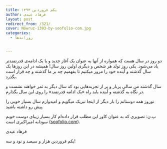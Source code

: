 ```yaml
---
title: یکم فروردین ۱۳۹۳
author: فرهاد عیدی
layout: post
redirect_from: /321/
cover: Nowruz-1393-by-soofolio-com.jpg
categories:
  - روزانه‌ها


---
```

دو روز در سال هست که همواره از آنها به عنوان یک آغاز جدید و یا یک ادامه‌ی قدرتمندتر یاد می‌شود. یکی روز تولد هر شخص و دیگری اولین روز سال! همیشه در این روزها یک سال گذشته و آینده خود را مرور میکنیم تا بفهمیم چه بر ما گذشته و چه قرار است بگذرد.

سال گذشته من سالی پربار و پر از تجربه‌هایی بود که سال دیگر به ثمر خواهند نشست و در نگاه به گذشته و آینده باید راه «یک ادامه قدرتمند» را روی این سال بگذارم.

نوروز همه دوستانم را بار دیگر از اینجا تبریک میگویم و امیدوارم سال بسیار خوبی را پیش رو داشته باشید.

پ.ن: تصویری که به عنوان کاور این مطلب قرار داده‌ام کار بسیار زیبای دوست خوبم سودابه امیراکبری است ([soofolio.com][1]).

فرهاد عیدی

یکم فروردین هزار و سیصد و نود و سه!

 [1]: http://soofolio.com/
